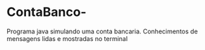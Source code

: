 # ContaBanco-
Programa java simulando uma conta bancaria. Conhecimentos de mensagens lidas e mostradas no terminal 
